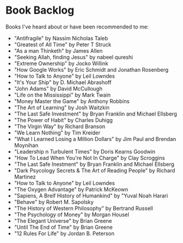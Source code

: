 # Book Backlog
Books I've heard about or have been recommended to me:
- "Antifragile" by Nassim Nicholas Taleb
- "Greatest of All Time" by Peter T Struck         
- "As a man Thinketh" by James Allen 
- "Seeking Allah, finding Jesus" by nabeel qureshi
- "Extreme Ownership" by Jocko Willink
- "How Google Works" by Eric Schmidt and Jonathan Rosenberg
- "How to Talk to Anyone" by Leil Lowndes
- "It's Your Ship" by D. Michael Abrashoff
- "John Adams" by David McCullough
- "Life on the Mississippi" by Mark Twain
- "Money Master the Game" by Anthony Robbins
- "The Art of Learning" by Josh Waitzkin
- "The Last Safe Investment" by Bryan Franklin and Michael Ellsberg
- "The Power of Habit" by Charles Duhigg
- "The Virgin Way" by Richard Branson
- "We Learn Nothing" by Tim Kreider
- "What I Learned Losing a Million Dollars" by Jim Paul and Brendan Moynihan
- "Leadership n Turbulent Times" by Doris Kearns Goodwin
- "How To Lead When You're Not In Charge" by Clay Scroggins
- "The Last Safe Inestment" by Bryan Franklin and Michael Ellsberg
- "Dark Psycology Secrets & The Art of Reading People" by Richard Martinez
- "How to Talk to Anyone" by Leil Lowndes
- "The Oxygen Advantage" by Patrick McKeown
- "Sapiens, A Breif History of Humankind" by "Yuval Noah Harari
- "Behave" by Robert M. Sapolsky
- "The History of Western Philosophy" by Bertrand Russell
- "The Psychology of Money" by Morgan Housel
- "The Elegant Universe" by Brian Greene
- "Until The End of Time" by Brian Greene
- "12 Rules For Life" by Jordan B. Peterson
